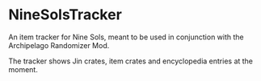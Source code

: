 # NineSolsTracker

An item tracker for Nine Sols, meant to be used in conjunction with the Archipelago Randomizer Mod.

The tracker shows Jin crates, item crates and encyclopedia entries at the moment.
